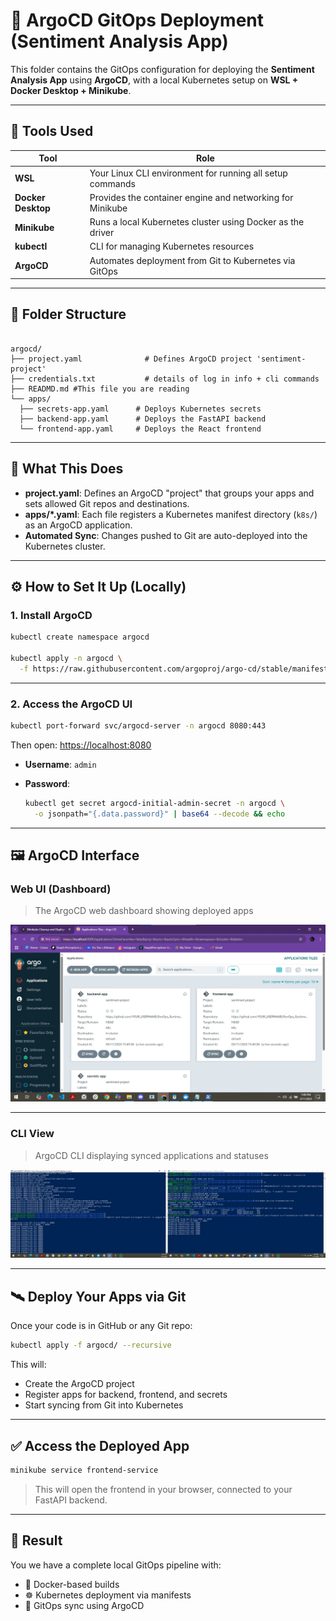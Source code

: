 
# 🚀 ArgoCD GitOps Deployment (Sentiment Analysis App)

This folder contains the GitOps configuration for deploying the **Sentiment Analysis App** using **ArgoCD**, with a local Kubernetes setup on **WSL + Docker Desktop + Minikube**.

---

## 🧰 Tools Used

| Tool             | Role                                                                 |
|------------------|----------------------------------------------------------------------|
| **WSL**          | Your Linux CLI environment for running all setup commands            |
| **Docker Desktop** | Provides the container engine and networking for Minikube            |
| **Minikube**     | Runs a local Kubernetes cluster using Docker as the driver           |
| **kubectl**      | CLI for managing Kubernetes resources                                |
| **ArgoCD**       | Automates deployment from Git to Kubernetes via GitOps               |

---

## 📁 Folder Structure

```

argocd/
├── project.yaml              # Defines ArgoCD project 'sentiment-project'
├── credentials.txt           # details of log in info + cli commands
├── READMD.md #This file you are reading
└── apps/
  ├── secrets-app.yaml      # Deploys Kubernetes secrets
  ├── backend-app.yaml      # Deploys the FastAPI backend
  └── frontend-app.yaml     # Deploys the React frontend

````

---

## 🔧 What This Does

- **project.yaml**: Defines an ArgoCD "project" that groups your apps and sets allowed Git repos and destinations.
- **apps/*.yaml**: Each file registers a Kubernetes manifest directory (`k8s/`) as an ArgoCD application.
- **Automated Sync**: Changes pushed to Git are auto-deployed into the Kubernetes cluster.

---

## ⚙️ How to Set It Up (Locally)

### 1. Install ArgoCD

```sh
kubectl create namespace argocd

kubectl apply -n argocd \
  -f https://raw.githubusercontent.com/argoproj/argo-cd/stable/manifests/install.yaml
````

---

### 2. Access the ArgoCD UI

```sh
kubectl port-forward svc/argocd-server -n argocd 8080:443
```

Then open: [https://localhost:8080](https://localhost:8080)

* **Username**: `admin`
* **Password**:

  ```sh
  kubectl get secret argocd-initial-admin-secret -n argocd \
    -o jsonpath="{.data.password}" | base64 --decode && echo
  ```

---

## 🖼️ ArgoCD Interface

### Web UI (Dashboard)

> The ArgoCD web dashboard showing deployed apps

![ArgoCD UI](docs/argocd_ui.jpg)

---

### CLI View

> ArgoCD CLI displaying synced applications and statuses

![ArgoCD CLI](docs/argocd_cli.jpg)

---

## 🛰️ Deploy Your Apps via Git

Once your code is in GitHub or any Git repo:

```sh
kubectl apply -f argocd/ --recursive
```

This will:

* Create the ArgoCD project
* Register apps for backend, frontend, and secrets
* Start syncing from Git into Kubernetes

---

## ✅ Access the Deployed App

```sh
minikube service frontend-service
```

> This will open the frontend in your browser, connected to your FastAPI backend.

---

## 🎯 Result

You we have a complete local GitOps pipeline with:

* 🐳 Docker-based builds
* ☸️ Kubernetes deployment via manifests
* 🤖 GitOps sync using ArgoCD



